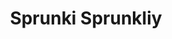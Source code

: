 ---
slug: sprunki-sprunkliy-2602
title: Sprunki Sprunkliy
description: "Sprunki Sprunkliy is an exciting online game. Play for free directly in your browser!"
icon: /images/popular_mods/Sprunki Sprunkliy.png
url: https://wowtbc.net/sprunkin/sprunkliy/index.html
previewImage: /images/popular_mods/Sprunki Sprunkliy.png
type: popular mods

# SEO配置
seo:
  title: "Sprunki Sprunkliy - Play Free Online Game | Fun Browser Games"
  description: "Sprunki Sprunkliy - Play this fun online game for free in your browser. No download required!"
  ogImage: "/images/popular_mods/Sprunki Sprunkliy.png"
  keywords: "sprunki-sprunkliy-2602, online game, browser game, free game, popular mods game, play online"

videoUrls:
  - https://www.youtube.com/embed/example1
  - https://www.youtube.com/embed/example2

whyPlay:
  title: "Why Play Sprunki Sprunkliy?"
  items:
    - "Immersive Gameplay: Sprunki Sprunkliy offers an engaging and immersive gaming experience that will keep you entertained for hours"
    - "Challenging Levels: Test your skills with increasingly difficult challenges and obstacles"
    - "Beautiful Graphics: Enjoy stunning visuals and smooth animations that bring the game world to life"
    - "Regular Updates: New content and features are added regularly to keep the game fresh and exciting"
    - "Free to Play: Experience all the fun without spending a penny"
    - "Community Features: Connect with other players, share strategies, and compete for high scores"
    - "Cross-Platform: Play on any device with a web browser, no downloads required"

features:
  title: "Key Features of Sprunki Sprunkliy"
  image: "/images/popular_mods/Sprunki Sprunkliy.png"
  items:
    - "Intuitive Controls: Easy to learn controls make Sprunki Sprunkliy accessible for players of all skill levels"
    - "Multiple Game Modes: Enjoy various gameplay options that provide different challenges and experiences"
    - "Character Customization: Personalize your gaming experience with unique characters and items"
    - "Achievement System: Complete special tasks to earn rewards and recognition"
    - "Leaderboards: Compete with players worldwide and see who can achieve the highest scores"

characteristics:
  title: "Game Characteristics"
  image: "/images/popular_mods/Sprunki Sprunkliy.png"
  items:
    - "Genre: Popular mods game with elements of strategy and skill"
    - "Difficulty: Suitable for both casual gamers and those seeking a challenge"
    - "Play Time: Quick sessions or extended gameplay, depending on your preference"
    - "Art Style: Vibrant and engaging visuals that enhance the gaming experience"
    - "Sound Design: Immersive audio that complements the gameplay perfectly"

info: "Sprunki Sprunkliy is an exciting online game that offers players a unique and engaging gaming experience. With its intuitive controls, stunning visuals, and challenging gameplay, Sprunki Sprunkliy provides hours of entertainment for players of all ages and skill levels. Whether you're looking for a quick gaming session during a break or an extended play session, Sprunki Sprunkliy delivers an immersive experience that will keep you coming back for more. The game features multiple levels of increasing difficulty, ensuring that players are constantly challenged as they progress. With regular updates adding new content and features, Sprunki Sprunkliy remains fresh and exciting, providing endless entertainment options for its growing community of players."

howToPlayIntro: "Welcome to Sprunki Sprunkliy! This guide will walk you through the basics and help you master the game. Whether you're a beginner or looking to improve your skills, these tips and instructions will enhance your gaming experience."

howToPlaySteps:
  - title: "Getting Started"
    description: "Begin your Sprunki Sprunkliy adventure by familiarizing yourself with the controls. Use your keyboard or mouse to navigate through the game interface. The tutorial will guide you through the basic mechanics and help you understand the objectives."
  - title: "Understanding the Objectives"
    description: "In Sprunki Sprunkliy, your main goal is to progress through levels by completing specific objectives. Each level presents unique challenges that require different strategies and approaches."
  - title: "Mastering the Controls"
    description: "Practice using the controls to improve your precision and reaction time. Sprunki Sprunkliy requires quick reflexes and strategic thinking to overcome obstacles and defeat opponents."
  - title: "Utilizing Power-ups"
    description: "Collect power-ups throughout the game to enhance your abilities and overcome difficult challenges. Each power-up offers unique advantages that can be crucial for success."
  - title: "Developing Strategies"
    description: "As you progress in Sprunki Sprunkliy, develop effective strategies for different scenarios. Analyze patterns, anticipate challenges, and adapt your approach to maximize your performance."

faq:
  title: "Frequently Asked Questions about Sprunki Sprunkliy"
  items:
    - question: "Is Sprunki Sprunkliy free to play?"
      answer: "Yes, Sprunki Sprunkliy is completely free to play directly in your web browser. No downloads or purchases are required to enjoy the full game experience."
    - question: "Can I play Sprunki Sprunkliy on mobile devices?"
      answer: "Yes, Sprunki Sprunkliy is optimized for both desktop and mobile play. You can enjoy the game on any device with a web browser and internet connection."
    - question: "Are there any in-game purchases?"
      answer: "While Sprunki Sprunkliy is free to play, there may be optional in-game purchases available for cosmetic items or additional features that don't affect core gameplay."
    - question: "How often is Sprunki Sprunkliy updated?"
      answer: "The developers regularly update Sprunki Sprunkliy with new content, features, and improvements based on player feedback and game performance."
    - question: "Can I play Sprunki Sprunkliy offline?"
      answer: "Currently, Sprunki Sprunkliy requires an internet connection to play as it's a browser-based online game."
    - question: "Is Sprunki Sprunkliy suitable for children?"
      answer: "Yes, Sprunki Sprunkliy is designed to be family-friendly and suitable for players of all ages."
    - question: "How do I report bugs or issues?"
      answer: "If you encounter any problems while playing Sprunki Sprunkliy, you can report them through the game's support page or contact the developers directly through their website."
    - question: "Still Have Questions?"
      answer: "If you have additional questions about Sprunki Sprunkliy that aren't covered in this FAQ, please visit our support center or contact our customer service team for assistance."
---